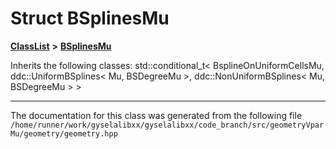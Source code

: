 

# Struct BSplinesMu



[**ClassList**](annotated.md) **>** [**BSplinesMu**](structBSplinesMu.md)








Inherits the following classes: std::conditional_t< BsplineOnUniformCellsMu, ddc::UniformBSplines< Mu, BSDegreeMu >, ddc::NonUniformBSplines< Mu, BSDegreeMu > >































































------------------------------
The documentation for this class was generated from the following file `/home/runner/work/gyselalibxx/gyselalibxx/code_branch/src/geometryVparMu/geometry/geometry.hpp`

